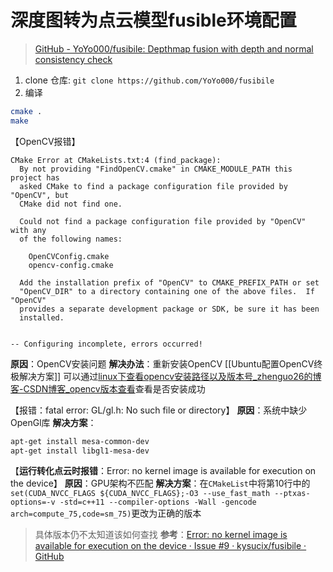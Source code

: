 # 深度图转为点云模型fusible环境配置

> [GitHub - YoYo000/fusibile: Depthmap fusion with depth and normal consistency check](https://github.com/YoYo000/fusibile) 

1. clone 仓库: `git clone https://github.com/YoYo000/fusibile`
2. 编译 
```bash
cmake .
make
```

【OpenCV报错】
```
CMake Error at CMakeLists.txt:4 (find_package):
  By not providing "FindOpenCV.cmake" in CMAKE_MODULE_PATH this project has
  asked CMake to find a package configuration file provided by "OpenCV", but
  CMake did not find one.

  Could not find a package configuration file provided by "OpenCV" with any
  of the following names:

    OpenCVConfig.cmake
    opencv-config.cmake

  Add the installation prefix of "OpenCV" to CMAKE_PREFIX_PATH or set
  "OpenCV_DIR" to a directory containing one of the above files.  If "OpenCV"
  provides a separate development package or SDK, be sure it has been
  installed.


-- Configuring incomplete, errors occurred!
```
**原因**：OpenCV安装问题
**解决办法**：重新安装OpenCV [[Ubuntu配置OpenCV终极解决方案]]
可以通过[linux下查看opencv安装路径以及版本号_zhenguo26的博客-CSDN博客_opencv版本查看](https://blog.csdn.net/zhenguo26/article/details/79627232)查看是否安装成功

【报错：fatal error: GL/gl.h: No such file or directory】
**原因**：系统中缺少OpenGl库
**解决方案**：
```bash
apt-get install mesa-common-dev
apt-get install libgl1-mesa-dev
```

【**运行转化点云时报错**：Error: no kernel image is available for execution on the device】
**原因**：GPU架构不匹配
**解决方案**：在`CMakeList`中将第10行中的`set(CUDA_NVCC_FLAGS ${CUDA_NVCC_FLAGS};-O3 --use_fast_math --ptxas-options=-v -std=c++11 --compiler-options -Wall -gencode arch=compute_75,code=sm_75)`更改为正确的版本
> 具体版本仍不太知道该如何查找
**参考**：[Error: no kernel image is available for execution on the device · Issue #9 · kysucix/fusibile · GitHub](https://github.com/kysucix/fusibile/issues/9)